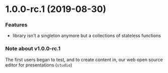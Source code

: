 <a name="1.0.0-rc.1"></a>
# 1.0.0-rc.1 (2019-08-30)

### Features

* library isn't a singleton anymore but a collections of stateless functions

### Note about v1.0.0-rc.1

The first users began to test, and to create content in, our web open source editor for presentations (`studio`)
